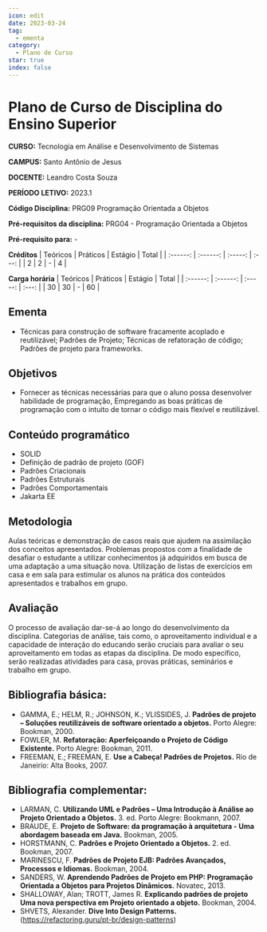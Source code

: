 ```yaml
---
icon: edit
date: 2023-03-24
tag:
  - ementa
category:
  - Plano de Curso
star: true
index: false
---
```

# Plano de Curso de Disciplina do Ensino Superior

**CURSO:** Tecnologia em Análise e Desenvolvimento de Sistemas

**CAMPUS:** Santo Antônio de Jesus

**DOCENTE:** Leandro Costa Souza

**PERÍODO LETIVO:** 2023.1

**Código Disciplina:** PRG09 Programação Orientada a Objetos

**Pré-requisitos da disciplina:** PRG04 - Programação Orientada a Objetos 

**Pré-requisito para:** -

**Créditos**
| Teóricos | Práticos | Estágio | Total |
| :------: | :------: | :-----: | :---: |
|    2     |    2     |    -    |   4   |


**Carga horária**
| Teóricos | Práticos | Estágio | Total |
| :------: | :------: | :-----: | :---: |
|    30    |    30    |    -    |  60   |

## Ementa

- Técnicas para construção de software fracamente acoplado e reutilizável; Padrões de Projeto; Técnicas de refatoração de código; Padrões de projeto para frameworks.

## Objetivos
- Fornecer as técnicas necessárias para que o aluno possa desenvolver habilidade de programação, Empregando as boas práticas de programação com o intuito de tornar o código mais flexível e reutilizável.

## Conteúdo programático
- SOLID
- Definição de padrão de projeto (GOF)
- Padrões Criacionais
- Padrões Estruturais
- Padrões Comportamentais
- Jakarta EE

## Metodologia

Aulas teóricas e demonstração de casos reais que ajudem na assimilação dos conceitos apresentados. Problemas propostos com a finalidade de desafiar o estudante a utilizar conhecimentos já adquiridos em busca de uma adaptação a uma situação nova. Utilização de listas de exercícios em casa e em sala para estimular os alunos na prática dos conteúdos apresentados e trabalhos em grupo.

## Avaliação

O processo de avaliação dar-se-á ao longo do desenvolvimento da disciplina. Categorias de análise, tais como, o aproveitamento individual e a capacidade de interação do educando serão cruciais para avaliar o seu aproveitamento em todas as etapas da disciplina. De modo específico, serão realizadas atividades para casa, provas práticas, seminários e trabalho em grupo.


## Bibliografia básica:

- GAMMA, E.; HELM, R.; JOHNSON, K.; VLISSIDES, J. **Padrões de projeto – Soluções reutilizáveis de software orientado a objetos.** Porto Alegre: Bookman, 2000.
- FOWLER, M. **Refatoração: Aperfeiçoando o Projeto de Código Existente.** Porto Alegre: Bookman, 2011.
- FREEMAN, E.; FREEMAN, E.  **Use a Cabeça! Padrões de Projetos.**  Rio de Janeirio: Alta Books, 2007.

## Bibliografia complementar:
- LARMAN, C. **Utilizando UML e Padrões – Uma Introdução à Análise ao Projeto Orientado a Objetos.** 3. ed. Porto Alegre: Bookmann, 2007.
- BRAUDE, E. **Projeto de Software: da programação à arquitetura - Uma abordagem baseada em Java.** Bookman, 2005.
- HORSTMANN, C. **Padrões e Projeto Orientado a Objetos.** 2. ed. Bookman, 2007.
- MARINESCU, F. **Padrões de Projeto EJB: Padrões Avançados, Processos e Idiomas.**  Bookman, 2004.
- SANDERS, W. **Aprendendo Padrões de Projeto em PHP: Programação Orientada a Objetos para Projetos Dinâmicos.** Novatec, 2013.
- SHALLOWAY, Alan; TROTT, James R. **Explicando padrões de projeto Uma nova perspectiva em Projeto orientado a objeto.** Bookman, 2004.
- SHVETS, Alexander. **Dive Into Design Patterns.** (https://refactoring.guru/pt-br/design-patterns)